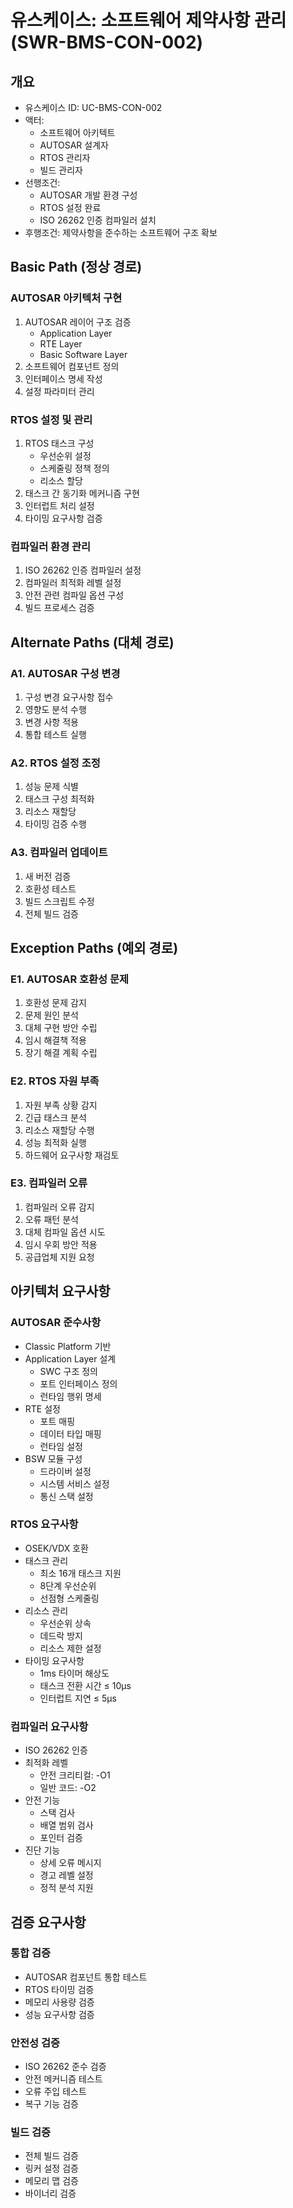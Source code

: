 # 유스케이스: 소프트웨어 제약사항 관리 (SWR-BMS-CON-002)

## 개요

- 유스케이스 ID: UC-BMS-CON-002
- 액터:
  - 소프트웨어 아키텍트
  - AUTOSAR 설계자
  - RTOS 관리자
  - 빌드 관리자
- 선행조건:
  - AUTOSAR 개발 환경 구성
  - RTOS 설정 완료
  - ISO 26262 인증 컴파일러 설치
- 후행조건: 제약사항을 준수하는 소프트웨어 구조 확보

## Basic Path (정상 경로)

### AUTOSAR 아키텍처 구현

1. AUTOSAR 레이어 구조 검증
   - Application Layer
   - RTE Layer
   - Basic Software Layer
2. 소프트웨어 컴포넌트 정의
3. 인터페이스 명세 작성
4. 설정 파라미터 관리

### RTOS 설정 및 관리

1. RTOS 태스크 구성
   - 우선순위 설정
   - 스케줄링 정책 정의
   - 리소스 할당
2. 태스크 간 동기화 메커니즘 구현
3. 인터럽트 처리 설정
4. 타이밍 요구사항 검증

### 컴파일러 환경 관리

1. ISO 26262 인증 컴파일러 설정
2. 컴파일러 최적화 레벨 설정
3. 안전 관련 컴파일 옵션 구성
4. 빌드 프로세스 검증

## Alternate Paths (대체 경로)

### A1. AUTOSAR 구성 변경

1. 구성 변경 요구사항 접수
2. 영향도 분석 수행
3. 변경 사항 적용
4. 통합 테스트 실행

### A2. RTOS 설정 조정

1. 성능 문제 식별
2. 태스크 구성 최적화
3. 리소스 재할당
4. 타이밍 검증 수행

### A3. 컴파일러 업데이트

1. 새 버전 검증
2. 호환성 테스트
3. 빌드 스크립트 수정
4. 전체 빌드 검증

## Exception Paths (예외 경로)

### E1. AUTOSAR 호환성 문제

1. 호환성 문제 감지
2. 문제 원인 분석
3. 대체 구현 방안 수립
4. 임시 해결책 적용
5. 장기 해결 계획 수립

### E2. RTOS 자원 부족

1. 자원 부족 상황 감지
2. 긴급 태스크 분석
3. 리소스 재할당 수행
4. 성능 최적화 실행
5. 하드웨어 요구사항 재검토

### E3. 컴파일러 오류

1. 컴파일러 오류 감지
2. 오류 패턴 분석
3. 대체 컴파일 옵션 시도
4. 임시 우회 방안 적용
5. 공급업체 지원 요청

## 아키텍처 요구사항

### AUTOSAR 준수사항

- Classic Platform 기반
- Application Layer 설계
  - SWC 구조 정의
  - 포트 인터페이스 정의
  - 런타임 행위 명세
- RTE 설정
  - 포트 매핑
  - 데이터 타입 매핑
  - 런타임 설정
- BSW 모듈 구성
  - 드라이버 설정
  - 시스템 서비스 설정
  - 통신 스택 설정

### RTOS 요구사항

- OSEK/VDX 호환
- 태스크 관리
  - 최소 16개 태스크 지원
  - 8단계 우선순위
  - 선점형 스케줄링
- 리소스 관리
  - 우선순위 상속
  - 데드락 방지
  - 리소스 제한 설정
- 타이밍 요구사항
  - 1ms 타이머 해상도
  - 태스크 전환 시간 ≤ 10μs
  - 인터럽트 지연 ≤ 5μs

### 컴파일러 요구사항

- ISO 26262 인증
- 최적화 레벨
  - 안전 크리티컬: -O1
  - 일반 코드: -O2
- 안전 기능
  - 스택 검사
  - 배열 범위 검사
  - 포인터 검증
- 진단 기능
  - 상세 오류 메시지
  - 경고 레벨 설정
  - 정적 분석 지원

## 검증 요구사항

### 통합 검증

- AUTOSAR 컴포넌트 통합 테스트
- RTOS 타이밍 검증
- 메모리 사용량 검증
- 성능 요구사항 검증

### 안전성 검증

- ISO 26262 준수 검증
- 안전 메커니즘 테스트
- 오류 주입 테스트
- 복구 기능 검증

### 빌드 검증

- 전체 빌드 검증
- 링커 설정 검증
- 메모리 맵 검증
- 바이너리 검증
